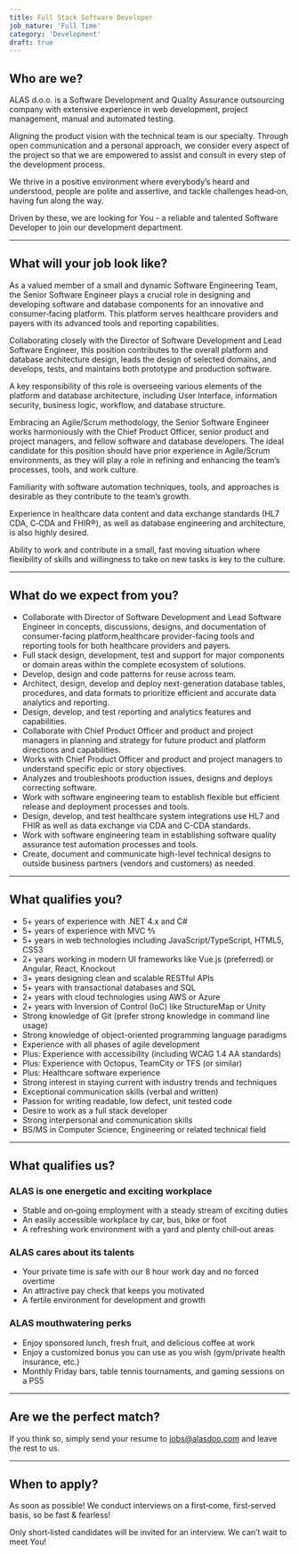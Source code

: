```yaml
---
title: Full Stack Software Developer
job_nature: 'Full Time'
category: 'Development'
draft: true
---
```


## Who are we?

ALAS d.o.o. is a Software Development and Quality Assurance outsourcing company with extensive experience in web development, project management, manual and automated testing.

Aligning the product vision with the technical team is our specialty. Through open communication and a personal approach, we consider every aspect of the project so that we are empowered to assist and consult in every step of the development process.

We thrive in a positive environment where everybody’s heard and understood, people are polite and assertive, and tackle challenges head&#8209;on, having fun along the way.

Driven by these, we are looking for You - a reliable and talented Software Developer to join our development department.

---

## What will your job look like?

As a valued member of a small and dynamic Software Engineering Team, the Senior Software Engineer plays a crucial role in designing and developing software and database components for an innovative and consumer&#8209;facing platform. This platform serves healthcare providers and payers with its advanced tools and reporting capabilities.

Collaborating closely with the Director of Software Development and Lead Software Engineer, this position contributes to the overall platform and database architecture design, leads the design of selected domains, and develops, tests, and maintains both prototype and production software.

A key responsibility of this role is overseeing various elements of the platform and database architecture, including User Interface, information security, business logic, workflow, and database structure.

Embracing an Agile/Scrum methodology, the Senior Software Engineer works harmoniously with the Chief Product Officer, senior product and project managers, and fellow software and database developers. The ideal candidate for this position should have prior experience in Agile/Scrum environments, as they will play a role in refining and enhancing the team’s processes, tools, and work culture.

Familiarity with software automation techniques, tools, and approaches is desirable as they contribute to the team’s growth.

Experience in healthcare data content and data exchange standards (HL7 CDA, C&#8209;CDA and FHIR®), as well as database engineering and architecture, is also highly desired.

Ability to work and contribute in a small, fast moving situation where flexibility of skills and willingness to take on new tasks is key to the culture.

---

## What do we expect from you?

- Collaborate with Director of Software Development and Lead Software Engineer in concepts, discussions, designs, and documentation of consumer-facing platform,healthcare provider-facing tools and reporting tools for both healthcare providers and payers.
- Full stack design, development, test and support for major components or domain areas within the complete ecosystem of solutions.
- Develop, design and code patterns for reuse across team.
- Architect, design, develop and deploy next-generation database tables, procedures, and data formats to prioritize efficient and accurate data analytics and reporting.
- Design, develop, and test reporting and analytics features and capabilities.
- Collaborate with Chief Product Officer and product and project managers in planning and strategy for future product and platform directions and capabilities.
- Works with Chief Product Officer and product and project managers to understand specific epic or story objectives.
- Analyzes and troubleshoots production issues, designs and deploys correcting software.
- Work with software engineering team to establish flexible but efficient release and deployment processes and tools.
- Design, develop, and test healthcare system integrations use HL7 and FHIR as well as data exchange via CDA and C-CDA standards.
- Work with software engineering team in establishing software quality assurance test automation processes and tools.
- Create, document and communicate high-level technical designs to outside business partners (vendors and customers) as needed.

---

## What qualifies you?

- 5+ years of experience with .NET 4.x and C#
- 5+ years of experience with MVC 4⁄5
- 5+ years in web technologies including JavaScript/TypeScript, HTML5, CSS3
- 2+ years working in modern UI frameworks like Vue.js (preferred) or Angular, React, Knockout
- 3+ years designing clean and scalable RESTful APIs
- 5+ years with transactional databases and SQL
- 2+ years with cloud technologies using AWS or Azure
- 2+ years with Inversion of Control (IoC) like StructureMap or Unity
- Strong knowledge of Git (prefer strong knowledge in command line usage)
- Strong knowledge of object-oriented programming language paradigms
- Experience with all phases of agile development
- Plus: Experience with accessibility (including WCAG 1.4 AA standards)
- Plus: Experience with Octopus, TeamCity or TFS (or similar)
- Plus: Healthcare software experience
- Strong interest in staying current with industry trends and techniques
- Exceptional communication skills (verbal and written)
- Passion for writing readable, low defect, unit tested code
- Desire to work as a full stack developer
- Strong interpersonal and communication skills
- BS/MS in Computer Science, Engineering or related technical field

---

## What qualifies us?

### ALAS is one energetic and exciting workplace

- Stable and on&#8209;going employment with a steady stream of exciting duties
- An easily accessible workplace by car, bus, bike or foot
- A refreshing work environment with a yard and plenty chill&#8209;out areas

### ALAS cares about its talents

- Your private time is safe with our 8 hour work day and no forced overtime
- An attractive pay check that keeps you motivated
- A fertile environment for development and growth

### ALAS mouthwatering perks

- Enjoy sponsored lunch, fresh fruit, and delicious coffee at work
- Enjoy a customized bonus you can use as you wish (gym/private health insurance, etc.)
- Monthly Friday bars, table tennis tournaments, and gaming sessions on a PS5

---

## Are we the perfect match?

If you think so, simply send your resume to <jobs@alasdoo.com> and leave the rest to us.

---

## When to apply?

As soon as possible!
We conduct interviews on a first&#8209;come, first&#8209;served basis, so be fast & fearless!

Only short&#8209;listed candidates will be invited for an interview. We can’t wait to meet You!
